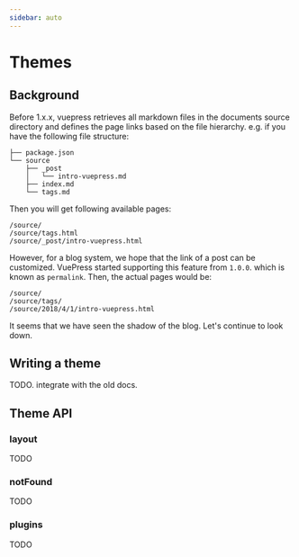 ```yaml
---
sidebar: auto
---
```


# Themes

## Background

Before 1.x.x, vuepress retrieves all markdown files in the documents source directory and defines the page links based on the file hierarchy. e.g. if you have the following file structure:

```
├── package.json
└── source
    ├── _post
    │   └── intro-vuepress.md
    ├── index.md
    └── tags.md
```

Then you will get following available pages:

```
/source/
/source/tags.html
/source/_post/intro-vuepress.html
```

However, for a blog system, we hope that the link of a post can be customized. VuePress started supporting this feature from `1.0.0`. which is known as `permalink`. Then, the actual pages would be:

```
/source/
/source/tags/
/source/2018/4/1/intro-vuepress.html
```

It seems that we have seen the shadow of the blog. Let's continue to look down.

## Writing a theme

TODO. integrate with the old docs.

## Theme API

### layout

TODO

### notFound

TODO

### plugins

TODO
